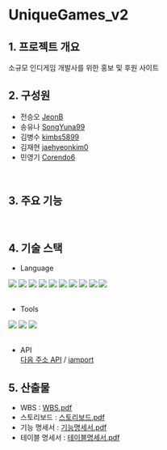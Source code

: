 # UniqueGames_v2
## 1. 프로젝트 개요 
소규모 인디게임 개발사를 위한 홍보 및 후원 사이트
<br>

## 2. 구성원
- 전승오 [JeonB](https://github.com/JeonB)
- 송유나 [SongYuna99](https://github.com/SongYuna99)
- 김병수 [kimbs5899](https://github.com/kimbs5899)
- 김재현 [jaehyeonkim0](https://github.com/jaehyeonkim0)
- 민영기 [Corendo6](https://github.com/Corendo6)
<br>

## 3. 주요 기능
<br>

## 4. 기술 스택
- Language
<div align="left">
	<img src="https://img.shields.io/badge/Java-007396?style=for-the-badge&logo=Java&logoColor=white" />
	<img src="https://img.shields.io/badge/HTML5-E34F26?style=for-the-badge&logo=HTML5&logoColor=white" />
	<img src="https://img.shields.io/badge/CSS3-1572B6?style=for-the-badge&logo=CSS3&logoColor=white" />
  <img src="https://img.shields.io/badge/javascript-F7DF1E?style=for-the-badge&logo=javascript&logoColor=white">
  <img src="https://img.shields.io/badge/jquery-0769AD?style=for-the-badge&logo=jquery&logoColor=white">
	<img src="https://img.shields.io/badge/spring-6DB33F?style=for-the-badge&logo=spring&logoColor=white">
  <img src="https://img.shields.io/badge/apachetomcat-F8DC75?style=for-the-badge&logo=apachetomcat&logoColor=white">
  <img src="https://img.shields.io/badge/apachemaven-C71A36?style=for-the-badge&logo=apachemaven&logoColor=white">
  <img src="https://img.shields.io/badge/adobephotoshop-31A8FF?style=for-the-badge&logo=adobephotoshop&logoColor=white">
  <img src="https://img.shields.io/badge/adobexd-FF61F6?style=for-the-badge&logo=adobexd&logoColor=white">
  
  <br>
</div>
<br>

- Tools
<div align="left">
	<img src="https://img.shields.io/badge/intellijidea-000000?style=for-the-badge&logo=intellijidea&logoColor=white">
	<img src="https://img.shields.io/badge/mysql-4479A1?style=for-the-badge&logo=mysql&logoColor=white">
	<img src="https://img.shields.io/badge/github-181717?style=for-the-badge&logo=github&logoColor=white">
</div>
<br>

- API
  <br>
  [다음 주소 API](https://postcode.map.daum.net/guide) / 
  [iamport](https://developers.portone.io/docs/ko/readme)
  <br>


## 5. 산출물
- WBS : [WBS.pdf](https://drive.google.com/file/d/1CZID4Nn8eTeDLU1TfCGUA9ujdoxoptzV/view?usp=drive_link)
- 스토리보드 : [스토리보드.pdf](https://drive.google.com/file/d/1Z0Iwofv6wRXfloiKwMg8gFqkro6q4_5M/view?usp=drive_link)
- 기능 명세서 : [기능명세서.pdf](https://drive.google.com/file/d/1_HaP738pKn89FJogmP2fSUB4EHCVIkD2/view?usp=drive_link)
- 테이블 명세서 : [테이블명세서.pdf](https://drive.google.com/file/d/1H0caimFuxPevm8wkdwTmyaNii050fVO-/view?usp=drive_link)
